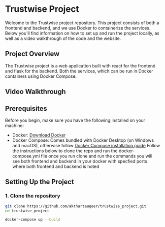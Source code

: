 # Trustwise Project

Welcome to the Trustwise project repository. This project consists of both a frontend and backend, and we use Docker to containerize the services. Below you'll find information on how to set up and run the project locally, as well as a video walkthrough of the code and the website.

## Project Overview

The Trustwise project is a web application built with react for the frontend and flask for the backend.  Both the services, which can be run in Docker containers using Docker Compose.

## Video Walkthrough



## Prerequisites

Before you begin, make sure you have the following installed on your machine:

- Docker: [Download Docker](https://www.docker.com/products/docker-desktop)
- Docker Compose: Comes bundled with Docker Desktop (on Windows and macOS), otherwise follow [Docker Compose installation guide](https://docs.docker.com/compose/install/)
 Follow the instructions below to clone the repo and run the docker-compose.yml file
once you run clone and run the commands you will see both frontend and backend in your docker with specfied ports where both frontend and backend is hoted
## Setting Up the Project

### 1. Clone the repository

```bash
git clone https://github.com/akthartauqeer/trustwise_project.git
cd trustwise_project

docker-compose up --build

